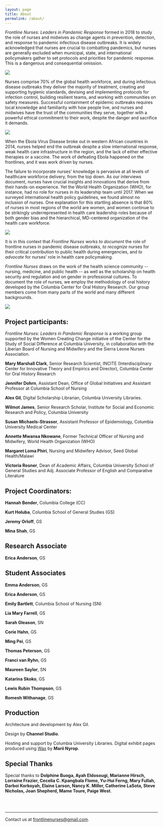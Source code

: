 ```yaml
---
layout: page
title: About
permalink: /about/
---
```


*Frontline Nurses: Leaders in Pandemic Response* formed in 2018 to study
the role of nurses and midwives as change agents in prevention,
detection, and response to pandemic infectious disease outbreaks. It is
widely acknowledged that nurses are crucial to combatting pandemics, but
nurses are generally excluded when municipal, state, and international
policymakers gather to set protocols and priorities for pandemic
response. This is a dangerous and consequential omission.

<div class="inline-image-reference">
  <a href="https://minicomp.github.io/wax/qatar/obj7/">
    <img src="{{site.baseurl}}/img/about/about-c.jpg" />
  </a>
<!--   <p class="image-caption">
    Above: Page from the Shahnama</a>
  </p>  --> 
</div>

Nurses comprise 70% of the global health workforce, and during
infectious disease outbreaks they deliver the majority of treatment,
creating and supporting hygienic standards, devising and implementing
protocols for infection control, building resilient teams, and working
with communities on safety measures. Successful containment of epidemic
outbreaks requires local knowledge and familiarity with how people live,
and nurses and midwives have the trust of the communities they serve,
together with a powerful ethical commitment to their work, despite the
danger and sacrifice it demands.

<div class="inline-image-reference">
  <a href="https://minicomp.github.io/wax/qatar/obj7/">
    <img src="{{site.baseurl}}/img/about/about-d.jpg" />
  </a>
<!--   <p class="image-caption">
    Above: Page from the Shahnama</a>
  </p>  --> 
</div>

When the Ebola Virus Disease broke out in western African countries in 2014,
nurses helped end the outbreak despite a slow international response,
weak health care infrastructure in the region, and the lack of either
effective therapies or a vaccine. The work of defeating Ebola happened
on the frontlines, and it was work driven by nurses.

The failure to incorporate nurses' knowledge is pervasive at all levels
of healthcare workforce delivery, from the top down. As our interviews
document, nurses have crucial insights and innovations that derive from
their hands-on experience. Yet the World Health Organization (WHO), for
instance, had no role for nurses in its leadership team until 2017. When
we surveyed international health policy guidelines, we found almost no
inclusion of nurses. One explanation for this startling absence is that
80% of nurses in most regions of the world are women, and women continue
to be strikingly underrepresented in health care leadership roles
because of both gender bias and the hierarchical, MD-centered
organization of the health care workforce.

<div class="inline-image-reference">
  <a href="https://minicomp.github.io/wax/qatar/obj7/">
    <img src="{{site.baseurl}}/img/about/about-b.jpg" />
  </a>
<!--   <p class="image-caption">
    Above: Page from the Shahnama</a>
  </p>  --> 
</div>

It is in this context that *Frontline Nurses* works *to document* the
role of frontline nurses in pandemic disease outbreaks, *to recognize*
nurses for their critical contribution to public health during
emergencies, and *to advocate* for nurses' role in health care
policymaking.

*Frontline Nurses* draws on the work of the health science community --
nursing, medicine, and public health -- as well as the scholarship on
health security and regulation and on gender in professional cultures.
To document the role of nurses, we employ the methodology of oral
history developed by the Columbia Center for Oral History Research. Our
group members come from many parts of the world and many different
backgrounds.

<div class="inline-image-reference">
  <a href="https://minicomp.github.io/wax/qatar/obj7/">
    <img src="{{site.baseurl}}/img/about/about-a.jpg" />
  </a>
<!--   <p class="image-caption">
    Above: Page from the Shahnama</a>
  </p>  --> 
</div>


## Project participants:

*Frontline Nurses: Leaders in Pandemic Response* is a working group
supported by the Women Creating Change initiative of the Center for the
Study of Social Difference at Columbia University, in collaboration with
the Liberian Board of Nursing and Midwifery and the Sierra Leone Nurses
Association.

**Mary Marshall Clark**, Senior Research Scientist, INCITE
(Interdisciplinary Center for Innovative Theory and Empirics and
Director), Columbia Center for Oral History Research

**Jennifer Dohrn**, Assistant Dean, Office of Global Initiatives and
Assistant Professor at Columbia School of Nursing

**Alex Gil**, Digital Scholarship Librarian, Columbia University Libraries.

**Wilmot James**, Senior Research Scholar, Institute for Social and Economic
Research and Policy, Columbia University

**Susan Michaels-Strasser**, Assistant Professor of Epidemiology, Columbia
University Medical Center

**Annette Mwansa Nkowane**, Former Technical Officer of Nursing and
Midwifery, World Health Organization (WHO)

**Margaret Loma Phiri**, Nursing and Midwifery Advisor, Seed Global
Health/Malawi

**Victoria Rosner**, Dean of Academic Affairs, Columbia University School of
General Studies and Adj. Associate Professor of English and Comparative
Literature



## Project Coordinators:

**Hannah Bender**, Columbia College (CC)

**Kurt Holuba**, Columbia School of General Studies (GS)

**Jeremy Orloff**, GS

**Mina Shah**, GS

## Research Associate

**Erica Anderson**, GS

## Student Associates

**Emma Anderson**, GS

**Erica Anderson**, GS

**Emily Bartlett**, Columbia School of Nursing (SN)

**Lia Mary Farrell**, GS

**Sarah Gleason**, SN

**Corie Hahn**, GS

**Ming Pei**, GS

**Thomas Peterson**, GS

**Franci van Ryhn**, GS

**Maureen Saylor**, SN

**Katarina Skoko**, GS

**Lewis Rubin Thompson**, GS

**Romesh Withanage**, GS

## Production

Architecture and development by Alex Gil.

Design by **Channel Studio**.

Hosting and support by Columbia University Libraries. Digital exhibit pages produced using [Wax](https://minicomp.github.io/wax/) by **Marii Nyrop**. 


## Special Thanks

Special thanks to **Dolphine Buoga, Ayah Eldosougi, Marianne Hirsch,
Lorraine Frazier, Cecelia C. Kpangbala Flomo, Yu-Hui Ferng, Mary Fullah,
Darboi Korkoyah, Elaine Larson, Nancy K. Miller, Catherine LaSota, Steve
Nicholas, Joan Shepherd, Mame Toure, Paige West**.

<br>
<br>
<hr>

Contact us at frontlinenurses@gmail.com.

